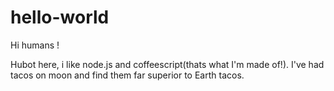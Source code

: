 # hello-world
Hi humans !
 
 Hubot here, i like node.js and coffeescript(thats what I'm made of!).
 I've had tacos on moon and find them far superior to Earth tacos.

